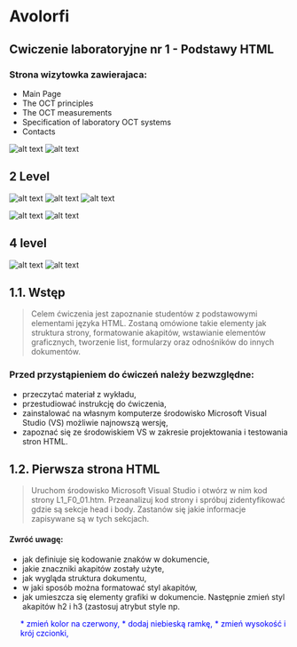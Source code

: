 # Avolorfi

## Cwiczenie laboratoryjne nr 1 - Podstawy HTML
### Strona wizytowka zawierajaca: 
* Main Page
* The OCT principles
* The OCT measurements
* Specification of laboratory OCT systems
* Contacts

![alt text](android/1.jpg)
![alt text](android/ZrQMhl4PitA.jpg)
## 2 Level
![alt text](android/94RbrPmN-Fc.jpg)
![alt text](android/sUhnx5KEDD8.jpg)
![alt text](android/YbvTHcZeu8U.jpg)

![alt text](android/FKOoykUlds4.jpg)
![alt text](android/HFIlvu5m-aM.jpg)
## 4 level
![alt text](android/cow_yhicg20.jpg)
![alt text](android/0y9ZL67RlU0.jpg)

## 1.1. Wstęp
> Celem ćwiczenia jest zapoznanie studentów z podstawowymi elementami języka HTML.
Zostaną omówione takie elementy jak struktura strony, formatowanie akapitów, wstawianie
elementów graficznych, tworzenie list, formularzy oraz odnośników do innych dokumentów.
>
### Przed przystąpieniem do ćwiczeń należy bezwzględne:
* przeczytać materiał z wykładu,
* przestudiować instrukcję do ćwiczenia,
* zainstalować na własnym komputerze środowisko Microsoft Visual Studio (VS)
możliwie najnowszą wersję,
* zapoznać się ze środowiskiem VS w zakresie projektowania i testowania stron HTML. 
## 1.2. Pierwsza strona HTML
> Uruchom środowisko Microsoft Visual Studio i otwórz w nim kod strony L1_F0_01.htm.
Przeanalizuj kod strony i spróbuj zidentyfikować gdzie są sekcje head i body. Zastanów się
jakie informacje zapisywane są w tych sekcjach. 
#### Zwróć uwagę:
* jak definiuje się kodowanie znaków w dokumencie,
* jakie znaczniki akapitów zostały użyte,
* jak wygląda struktura dokumentu,
* w jaki sposób można formatować styl akapitów,
* jak umieszcza się elementy grafiki w dokumencie.
Następnie zmień styl akapitów h2 i h3 (zastosuj atrybut style np.
<p style="color:blue;margin-left:20px;">
* zmień kolor na czerwony,
* dodaj niebieską ramkę,
* zmień wysokość i krój czcionki,
